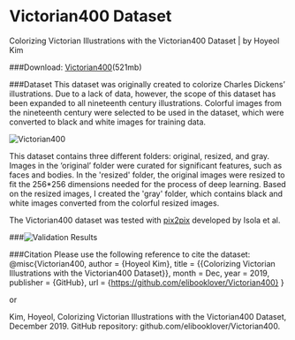 # Victorian400 Dataset
Colorizing Victorian Illustrations with the Victorian400 Dataset | by Hoyeol Kim

###Download: [Victorian400](https://drive.google.com/file/d/1yKp2flysO9paKIUlEG4TQ7ne4obC1EdF/view?usp=sharing)(521mb)

###Dataset
This dataset was originally created to colorize Charles Dickens’ illustrations. Due to a lack of data, however, the scope of this dataset has been expanded to all nineteenth century illustrations. Colorful images from the nineteenth century were selected to be used in the dataset, which were converted to black and white images for training data.

![Victorian400](https://github.com/elibooklover/Victorian400/Examples/Victorian400.png)

This dataset contains three different folders: original, resized, and gray. Images in the ‘original’ folder were curated for significant features, such as faces and bodies. In the 'resized' folder, the original images were resized to fit the 256*256 dimensions needed for the process of deep learning. Based on the resized images, I created the 'gray' folder, which contains black and white images converted from the colorful resized images. 

The Victorian400 dataset was tested with [pix2pix](https://phillipi.github.io/pix2pix/) developed by Isola et al.

###![Validation Results](https://github.com/elibooklover/Victorian400/Examples/Example.png)

###Citation
Please use the following reference to cite the dataset:
@misc{Victorian400,
    author       = {Hoyeol Kim},
    title        = {{Colorizing Victorian Illustrations with the Victorian400 Dataset}},
    month        = Dec,
    year         = 2019,
    publisher    = {GitHub},
    url          = {https://github.com/elibooklover/Victorian400}
    }

or 

Kim, Hoyeol, Colorizing Victorian Illustrations with the Victorian400 Dataset, December 2019. GitHub repository: github.com/elibooklover/Victorian400.
